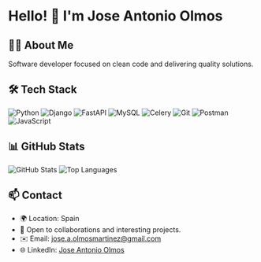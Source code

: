 # Hello! 👋 I'm Jose Antonio Olmos

## 👨‍💻 About Me

Software developer focused on clean code and delivering quality solutions.


## 🛠️ Tech Stack
![Python](https://img.shields.io/badge/Python-3776AB?style=flat&logo=python&logoColor=white)
![Django](https://img.shields.io/badge/Django-092E20?style=flat&logo=django&logoColor=white)
![FastAPI](https://img.shields.io/badge/FastAPI-009688?style=flat&logo=fastapi&logoColor=white)
![MySQL](https://img.shields.io/badge/MySQL-4479A1?style=flat&logo=mysql&logoColor=white)
![Celery](https://img.shields.io/badge/Celery-37814A?style=flat&logo=celery&logoColor=white)
![Git](https://img.shields.io/badge/Git-F05032?style=flat&logo=git&logoColor=white)
![Postman](https://img.shields.io/badge/Postman-FF6C37?style=flat&logo=postman&logoColor=white)
![JavaScript](https://img.shields.io/badge/JavaScript-F7DF1E?style=flat&logo=javascript&logoColor=black)





## 📊 GitHub Stats
![GitHub Stats](https://github-readme-stats.vercel.app/api?username=Jaolmos&show_icons=true&theme=dark)
![Top Languages](https://github-readme-stats.vercel.app/api/top-langs/?username=Jaolmos&layout=compact&theme=dark)

## 📫 Contact
- 🌍 Location: Spain
- 💼 Open to collaborations and interesting projects.
- ✉️ Email: [jose.a.olmosmartinez@gmail.com](mailto:jose.a.olmosmartinez@gmail.com)
- 🌐 LinkedIn: [Jose Antonio Olmos](https://www.linkedin.com/in/jose-antonio-olmos-m/)
